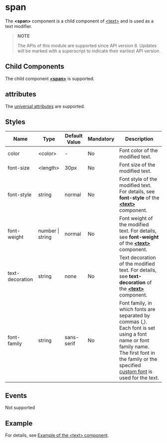 # span


The **\<span>** component is a child component of [\<text>](js-service-widget-basic-text.md) and is used as a text modifier.


> **NOTE**
>
> The APIs of this module are supported since API version 8. Updates will be marked with a superscript to indicate their earliest API version.

## Child Components

The child component **[\<span>](js-service-widget-basic-span.md)** is supported.


## attributes

The [universal attributes](js-service-widget-common-attributes.md) are supported.


## Styles

| Name| Type| Default Value| Mandatory| Description|
| -------- | -------- | -------- | -------- | -------- |
| color | &lt;color&gt; | - | No| Font color of the modified text.|
| font-size | &lt;length&gt; | 30px | No| Font size of the modified text.|
| font-style | string | normal | No| Font style of the modified text. For details, see **font-style** of the [**\<text>**](js-service-widget-basic-text.md#styles) component.|
| font-weight | number \| string | normal | No| Font weight of the modified text. For details, see **font-weight** of the [**\<text>**](js-service-widget-basic-text.md##styles) component.|
| text-decoration | string | none | No| Text decoration of the modified text. For details, see **text-decoration** of the [**\<text>**](js-service-widget-basic-text.md#styles) component.|
| font-family | string | sans-serif | No| Font family, in which fonts are separated by commas (,). Each font is set using a font name or font family name. The first font in the family or the specified [custom font](js-service-widget-common-customizing-font.md) is used for the text.|


## Events

Not supported

## Example

For details, see [Example of the \<text> component](js-service-widget-basic-text.md#example).
